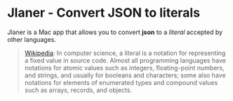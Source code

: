 Jlaner - Convert JSON to literals
======

Jlaner is a Mac app that allows you to convert **json** to a *literal* accepted by other languages.

> [Wikipedia](http://en.wikipedia.org/wiki/Literal_(computer_programming)): In computer science, a literal is a notation for representing a fixed value in source code. Almost all programming languages have notations for atomic values such as integers, floating-point numbers, and strings, and usually for booleans and characters; some also have notations for elements of enumerated types and compound values such as arrays, records, and objects.

